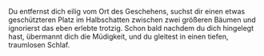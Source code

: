 Du entfernst dich eilig vom Ort des Geschehens, suchst dir einen etwas geschützteren Platz im Halbschatten zwischen zwei größeren Bäumen und ignorierst das eben erlebte trotzig. Schon bald nachdem du dich hingelegt hast, übermannt dich die Müdigkeit, und du gleitest in einen tiefen, traumlosen Schlaf.